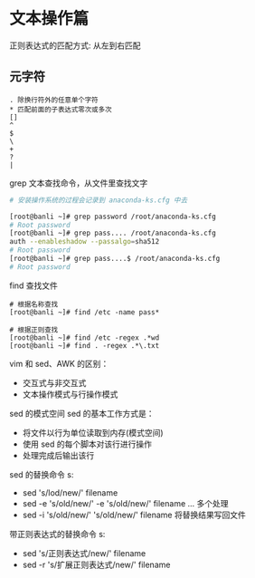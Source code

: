 # 文本操作篇

正则表达式的匹配方式: 从左到右匹配

## 元字符

```
. 除换行符外的任意单个字符
* 匹配前面的子表达式零次或多次
[]
^
$
\
+
?
|
```

grep 文本查找命令，从文件里查找文字

```sh
# 安装操作系统的过程会记录到 anaconda-ks.cfg 中去

[root@banli ~]# grep password /root/anaconda-ks.cfg
# Root password
[root@banli ~]# grep pass.... /root/anaconda-ks.cfg
auth --enableshadow --passalgo=sha512
# Root password
[root@banli ~]# grep pass....$ /root/anaconda-ks.cfg
# Root password
```

find 查找文件

```
# 根据名称查找
[root@banli ~]# find /etc -name pass*

# 根据正则查找
[root@banli ~]# find /etc -regex .*wd
[root@banli ~]# find . -regex .*\.txt
```

vim 和 sed、AWK 的区别：

-   交互式与非交互式
-   文本操作模式与行操作模式

sed 的模式空间
sed 的基本工作方式是：

-   将文件以行为单位读取到内存(模式空间)
-   使用 sed 的每个脚本对该行进行操作
-   处理完成后输出该行

sed 的替换命令 s:

-   sed 's/lod/new/' filename
-   sed -e 's/old/new/' -e 's/old/new/' filename ... 多个处理
-   sed -i 's/old/new/' 's/old/new/' filename 将替换结果写回文件

带正则表达式的替换命令 s:

-   sed 's/正则表达式/new/' filename
-   sed -r 's/扩展正则表达式/new/' filename
